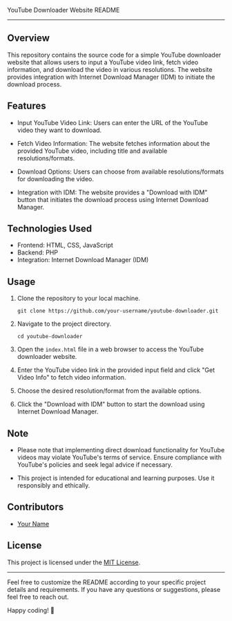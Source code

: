 YouTube Downloader Website README

---

## Overview

This repository contains the source code for a simple YouTube downloader website that allows users to input a YouTube video link, fetch video information, and download the video in various resolutions. The website provides integration with Internet Download Manager (IDM) to initiate the download process.

## Features

- Input YouTube Video Link: Users can enter the URL of the YouTube video they want to download.
  
- Fetch Video Information: The website fetches information about the provided YouTube video, including title and available resolutions/formats.
  
- Download Options: Users can choose from available resolutions/formats for downloading the video.
  
- Integration with IDM: The website provides a "Download with IDM" button that initiates the download process using Internet Download Manager.

## Technologies Used

- Frontend: HTML, CSS, JavaScript
- Backend: PHP
- Integration: Internet Download Manager (IDM)

## Usage

1. Clone the repository to your local machine.
   ```
   git clone https://github.com/your-username/youtube-downloader.git
   ```

2. Navigate to the project directory.
   ```
   cd youtube-downloader
   ```

3. Open the `index.html` file in a web browser to access the YouTube downloader website.

4. Enter the YouTube video link in the provided input field and click "Get Video Info" to fetch video information.

5. Choose the desired resolution/format from the available options.

6. Click the "Download with IDM" button to start the download using Internet Download Manager.

## Note

- Please note that implementing direct download functionality for YouTube videos may violate YouTube's terms of service. Ensure compliance with YouTube's policies and seek legal advice if necessary.
  
- This project is intended for educational and learning purposes. Use it responsibly and ethically.

## Contributors

- [Your Name](https://github.com/your-username)

## License

This project is licensed under the [MIT License](LICENSE).

---

Feel free to customize the README according to your specific project details and requirements. If you have any questions or suggestions, please feel free to reach out.

Happy coding! 🚀
